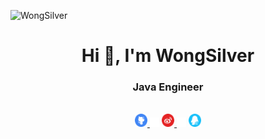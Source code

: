 <p align="left"> <img src="https://komarev.com/ghpvc/?username=WongSilver&color=blueviolet" alt="WongSilver" /> </p>

<h1 align="center">Hi 👋, I'm WongSilver</h1>
<h3 align="center">Java Engineer</h3>

<br/>
<div align="center">
    <a href="https://github.com/WongSilver">
        <img src="https://github.com/WongSilver/WongSilver/blob/main/icons/github.png" width="4%"/>
    </a>
    <img src="https://github.com/WongSilver/WongSilver/blob/main/icons/transparent.png" width="3%"/>
    <a href="https://weibo.com/u/5517189701">
        <img src="https://github.com/WongSilver/WongSilver/blob/main/icons/weibo.png" width="4%"/>
    </a>    
    <img src="https://github.com/WongSilver/WongSilver/blob/main/icons/transparent.png" width="3%"/>
    <a href="http://wpa.qq.com/msgrd?v=3&uin=783244553&site=qq&menu=yes">
        <img src="https://github.com/WongSilver/WongSilver/blob/main/icons/QQ.png" width="4%"/>
    </a>
<br/>

<!--
## <div align="center">open source</div>
-->
